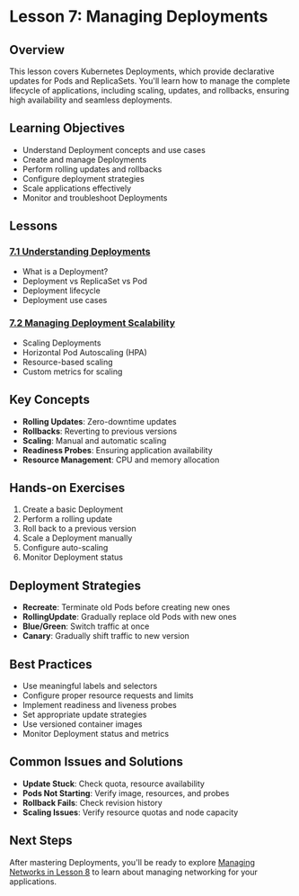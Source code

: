 # Lesson 7: Managing Deployments

## Overview
This lesson covers Kubernetes Deployments, which provide declarative updates for Pods and ReplicaSets. You'll learn how to manage the complete lifecycle of applications, including scaling, updates, and rollbacks, ensuring high availability and seamless deployments.

## Learning Objectives
- Understand Deployment concepts and use cases
- Create and manage Deployments
- Perform rolling updates and rollbacks
- Configure deployment strategies
- Scale applications effectively
- Monitor and troubleshoot Deployments

## Lessons

### [7.1 Understanding Deployments](7_1_Understanding_Deployments/7_1_Understanding_Deployments.md)
- What is a Deployment?
- Deployment vs ReplicaSet vs Pod
- Deployment lifecycle
- Deployment use cases

### [7.2 Managing Deployment Scalability](7_2_Managing_Deployment_Scalability/7_2_Managing_Deployment_Scalability.md)
- Scaling Deployments
- Horizontal Pod Autoscaling (HPA)
- Resource-based scaling
- Custom metrics for scaling

## Key Concepts
- **Rolling Updates**: Zero-downtime updates
- **Rollbacks**: Reverting to previous versions
- **Scaling**: Manual and automatic scaling
- **Readiness Probes**: Ensuring application availability
- **Resource Management**: CPU and memory allocation

## Hands-on Exercises
1. Create a basic Deployment
2. Perform a rolling update
3. Roll back to a previous version
4. Scale a Deployment manually
5. Configure auto-scaling
6. Monitor Deployment status

## Deployment Strategies
- **Recreate**: Terminate old Pods before creating new ones
- **RollingUpdate**: Gradually replace old Pods with new ones
- **Blue/Green**: Switch traffic at once
- **Canary**: Gradually shift traffic to new version

## Best Practices
- Use meaningful labels and selectors
- Configure proper resource requests and limits
- Implement readiness and liveness probes
- Set appropriate update strategies
- Use versioned container images
- Monitor Deployment status and metrics

## Common Issues and Solutions
- **Update Stuck**: Check quota, resource availability
- **Pods Not Starting**: Verify image, resources, and probes
- **Rollback Fails**: Check revision history
- **Scaling Issues**: Verify resource quotas and node capacity

## Next Steps
After mastering Deployments, you'll be ready to explore [Managing Networks in Lesson 8](../Lesson8_Managing_Networking/index.md) to learn about managing networking for your applications.